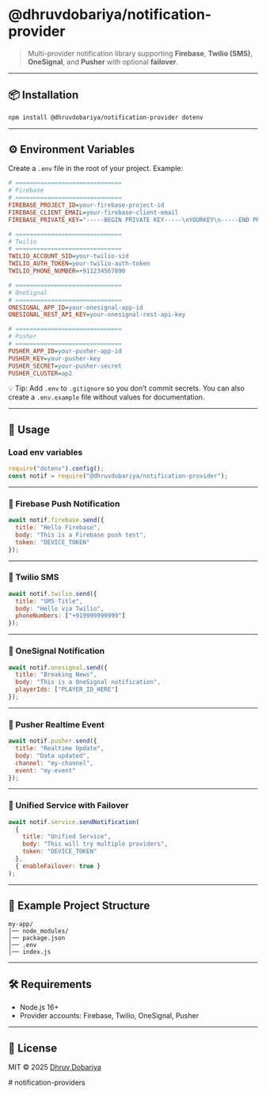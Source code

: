 # @dhruvdobariya/notification-provider

> Multi-provider notification library supporting **Firebase**, **Twilio (SMS)**, **OneSignal**, and **Pusher** with optional **failover**.

---

## 📦 Installation

```bash
npm install @dhruvdobariya/notification-provider dotenv
```

---

## ⚙️ Environment Variables

Create a `.env` file in the root of your project. Example:

```ini
# ==============================
# Firebase
# ==============================
FIREBASE_PROJECT_ID=your-firebase-project-id
FIREBASE_CLIENT_EMAIL=your-firebase-client-email
FIREBASE_PRIVATE_KEY="-----BEGIN PRIVATE KEY-----\nYOURKEY\n-----END PRIVATE KEY-----\n"

# ==============================
# Twilio
# ==============================
TWILIO_ACCOUNT_SID=your-twilio-sid
TWILIO_AUTH_TOKEN=your-twilio-auth-token
TWILIO_PHONE_NUMBER=+911234567890

# ==============================
# OneSignal
# ==============================
ONESIGNAL_APP_ID=your-onesignal-app-id
ONESIGNAL_REST_API_KEY=your-onesignal-rest-api-key

# ==============================
# Pusher
# ==============================
PUSHER_APP_ID=your-pusher-app-id
PUSHER_KEY=your-pusher-key
PUSHER_SECRET=your-pusher-secret
PUSHER_CLUSTER=ap2
```

💡 Tip: Add `.env` to `.gitignore` so you don’t commit secrets.
You can also create a `.env.example` file without values for documentation.

---

## 🚀 Usage

### Load env variables

```js
require("dotenv").config();
const notif = require("@dhruvdobariya/notification-provider");
```

---

### 🔹 Firebase Push Notification

```js
await notif.firebase.send({
  title: "Hello Firebase",
  body: "This is a Firebase push test",
  token: "DEVICE_TOKEN"
});
```

---

### 🔹 Twilio SMS

```js
await notif.twilio.send({
  title: "SMS Title",
  body: "Hello via Twilio",
  phoneNumbers: ["+919999999999"]
});
```

---

### 🔹 OneSignal Notification

```js
await notif.onesignal.send({
  title: "Breaking News",
  body: "This is a OneSignal notification",
  playerIds: ["PLAYER_ID_HERE"]
});
```

---

### 🔹 Pusher Realtime Event

```js
await notif.pusher.send({
  title: "Realtime Update",
  body: "Data updated",
  channel: "my-channel",
  event: "my-event"
});
```

---

### 🔹 Unified Service with Failover

```js
await notif.service.sendNotification(
  {
    title: "Unified Service",
    body: "This will try multiple providers",
    token: "DEVICE_TOKEN"
  },
  { enableFailover: true }
);
```

---

## 📁 Example Project Structure

```
my-app/
│── node_modules/
│── package.json
│── .env
│── index.js
```

---

## 🛠 Requirements

* Node.js 16+
* Provider accounts: Firebase, Twilio, OneSignal, Pusher

---

## 📜 License

MIT © 2025 [Dhruv Dobariya](https://www.npmjs.com/~dhruvdobariya)

#   n o t i f i c a t i o n - p r o v i d e r s  
 